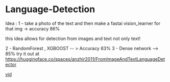# Language-Detection

Idea : 1 - take a photo of the text and then make a fastai vision_learner for that img -> accuracy 86%

this idea allows for detection from images and text not only text!

2 - RandomForest , XGBOOST -- > Accuracy 83%
3 - Dense network --> 85%
try it out at https://huggingface.co/spaces/anzhir2011/FromImageAndTextLanguageDetector

[vid](https://j.gifs.com/pZPBlV.gif)
